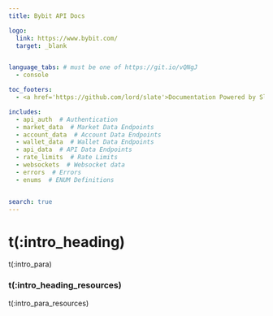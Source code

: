 ```yaml
---
title: Bybit API Docs

logo:
  link: https://www.bybit.com/
  target: _blank


language_tabs: # must be one of https://git.io/vQNgJ
  - console

toc_footers:
  - <a href='https://github.com/lord/slate'>Documentation Powered by Slate</a>

includes:
  - api_auth  # Authentication
  - market_data  # Market Data Endpoints
  - account_data  # Account Data Endpoints
  - wallet_data  # Wallet Data Endpoints
  - api_data  # API Data Endpoints
  - rate_limits  # Rate Limits
  - websockets  # Websocket data
  - errors  # Errors
  - enums  # ENUM Definitions


search: true
---
```


<!---
Clipboard script
-->

<script src="../dist/clipboard.min.js"></script>

<script>
var clipboard = new ClipboardJS('.clipboard_button');

clipboard.on('success', function(e) {
    console.log(e);
});

clipboard.on('error', function(e) {
    console.log(e);
});
</script>



# t(:intro_heading)
t(:intro_para)


### t(:intro_heading_resources)
t(:intro_para_resources)
